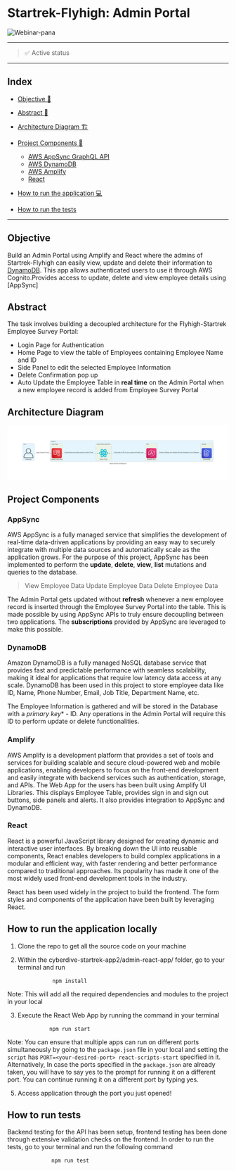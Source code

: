 # Startrek-Flyhigh: Admin Portal

![Webinar-pana](https://user-images.githubusercontent.com/46862684/229015820-c303a49e-dd60-4381-a77a-165e0f9aa562.svg)

----- 

> ✅ Active status <br>


----- 

## Index
  - [Objective 🎯](#objective)
  - [Abstract 📝](#abstract)
  - [Architecture Diagram 🏗](#architecture-diagram)
  - [Project Components 💽](#project-components)
    - [AWS AppSync GraphQL API](#AppSync)
    - [AWS DynamoDB ](#DynamoDB)
    - [AWS Amplify](#Amplify)
    - [React](#React)


  - [How to run the application 💻](#how-to-run-the-application-locally)
  - [How to run the tests ](#how-to-run-tests)
----- 

## Objective
Build an Admin Portal using Amplify and React where the admins of Startrek-Flyhigh can easily view, update and delete their information to [DynamoDB](https://aws.amazon.com/dynamodb/#:~:text=Amazon%20DynamoDB%20is%20a%20fully,data%20import%20and%20export%20tools.). This app allows authenticated users to use it through AWS Cognito.Provides access to update, delete and view employee details using [AppSync]


## Abstract
The task involves building a decoupled architecture for the Flyhigh-Startrek Employee Survey Portal:

- Login Page for Authentication
- Home Page to view the table of Employees containing Employee Name and ID
- Side Panel to edit the selected Employee Information
- Delete Confirmation pop up 
- Auto Update the Employee Table in **real time** on the Admin Portal when a new employee record is added from Employee Survey Portal


## Architecture Diagram
![Architecture](https://github.com/poojithakonduparti/cyberdive-startrek-app1/blob/amplify/admin-react-app/images/admin_portal_architecture.png?raw=true)


## Project Components

### AppSync

AWS AppSync is a fully managed service that simplifies the development of real-time data-driven applications by providing an easy way to securely integrate with multiple data sources and automatically scale as the application grows. For the purpose of this project, AppSync has been implemented to perform the **update**, **delete**, **view**, **list** mutations and queries to the database.
> View Employee Data
> Update Employee Data
> Delete Employee Data


The Admin Portal gets updated without **refresh** whenever a new employee record is inserted through the Employee Survey Portal into the table. This is made possible by using AppSync APIs to truly ensure decoupling between two applications. The **subscriptions** provided by AppSync are leveraged to make this possible.


### DynamoDB
Amazon DynamoDB is a fully managed NoSQL database service that provides fast and predictable performance with seamless scalability, making it ideal for applications that require low latency data access at any scale. DynamoDB has been used in this project to store employee data like ID, Name, Phone Number, Email, Job Title, Department Name, etc.

The Employee Information is gathered and will be stored in the Database with a *primary key** - ID. Any operations in the Admin Portal will require this ID to perform update or delete functionalities.


### Amplify
AWS Amplify is a development platform that provides a set of tools and services for building scalable and secure cloud-powered web and mobile applications, enabling developers to focus on the front-end development and easily integrate with backend services such as authentication, storage, and APIs. 
The Web App for the users has been built using Amplify UI Libraries. This displays Employee Table, provides sign in and sign out buttons, side panels and alerts. It also provides integration to AppSync and DynamoDB.

### React
React is a powerful JavaScript library designed for creating dynamic and interactive user interfaces. By breaking down the UI into reusable components, React enables developers to build complex applications in a modular and efficient way, with faster rendering and better performance compared to traditional approaches. Its popularity has made it one of the most widely used front-end development tools in the industry.

React has been used widely in the project to build the frontend. The form styles and components of the application have been built by leveraging React.

## How to run the application locally

1. Clone the repo to get all the source code on your machine

2. Within the cyberdive-startrek-app2/admin-react-app/  folder, go to your terminal and run

                  npm install
        
Note: This will add all the required dependencies and modules to the project in your local

3. Execute the React Web App by running the command in your terminal

                 npm run start

Note: You can ensure that multiple apps can run on different ports simultaneously by going to the `package.json` file in your local and setting the `script` has `PORT=<your-desired-port> react-scripts-start` specified in it.
Alternatively,
In case the ports specified in the `package.json` are already taken, you will have to say yes to the prompt for running it on a different port. You can continue running it on a different port by typing yes.

5. Access application through the port you just opened!

## How to run tests

Backend testing for the API has been setup, frontend testing has been done through extensive validation checks on the frontend. In order to run the tests, go to your terminal and run the following command

                  npm run test
